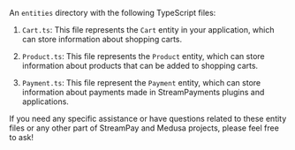 An `entities` directory with the following TypeScript files:

1. `Cart.ts`: This file represents the `Cart` entity in your application, which can store information about shopping carts.

2. `Product.ts`: This file represents the `Product` entity, which can store information about products that can be added to shopping carts.

3. `Payment.ts`: This file represent the `Payment` entity, which can store information about payments made in StreamPayments plugins and applications. 

If you need any specific assistance or have questions related to these entity files or any other part of StreamPay and Medusa projects, please feel free to ask!